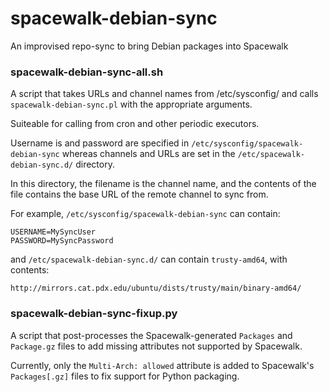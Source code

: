 spacewalk-debian-sync
=====================

An improvised repo-sync to bring Debian packages into Spacewalk

### spacewalk-debian-sync-all.sh

A script that takes URLs and channel names from /etc/sysconfig/ and calls `spacewalk-debian-sync.pl` with the appropriate arguments.

Suiteable for calling from cron and other periodic executors.

Username is and password are specified in `/etc/sysconfig/spacewalk-debian-sync` whereas channels and URLs are set in the `/etc/spacewalk-debian-sync.d/` directory.

In this directory, the filename is the channel name, and the contents of the file contains the base URL of the remote channel to sync from.

For example, `/etc/sysconfig/spacewalk-debian-sync` can contain:

```
USERNAME=MySyncUser
PASSWORD=MySyncPassword
```

and `/etc/spacewalk-debian-sync.d/` can contain `trusty-amd64`, with contents:

```
http://mirrors.cat.pdx.edu/ubuntu/dists/trusty/main/binary-amd64/
```

### spacewalk-debian-sync-fixup.py

A script that post-processes the Spacewalk-generated `Packages` and `Package.gz` files to add missing attributes not supported by Spacewalk.

Currently, only the `Multi-Arch: allowed` attribute is added to Spacewalk's `Packages[.gz]` files to fix support for Python packaging.
